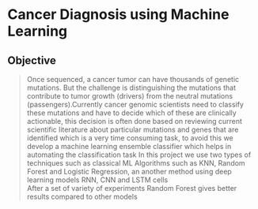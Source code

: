 # Cancer Diagnosis using Machine Learning
## Objective
>  Once sequenced, a cancer tumor can have thousands of genetic mutations. But the challenge is distinguishing the mutations that contribute to tumor growth (drivers) from the neutral mutations (passengers).Currently cancer genomic scientists need to classify these mutations and have to decide which of these are clinically actionable, this decision is often done based on reviewing current scientific literature about particular mutations and genes that are identified which is a very time consuming task, to avoid this we develop a machine learning ensemble classifier which helps in automating the classification task 
> In this project we use two types of techniques such as classical ML Algorithms such as KNN, Random Forest and Logistic Regression, an another method using deep learning models RNN, CNN and LSTM cells<br>
After a set of variety of experiments Random Forest gives better results compared to other models




